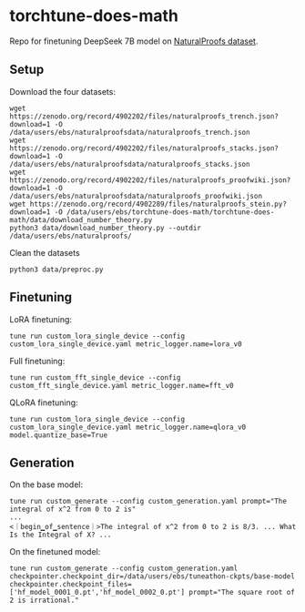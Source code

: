 # torchtune-does-math

Repo for finetuning DeepSeek 7B model on [NaturalProofs dataset](https://github.com/wellecks/naturalproofs).

## Setup

Download the four datasets:

```
wget https://zenodo.org/record/4902202/files/naturalproofs_trench.json?download=1 -O /data/users/ebs/naturalproofsdata/naturalproofs_trench.json
wget https://zenodo.org/record/4902202/files/naturalproofs_stacks.json?download=1 -O /data/users/ebs/naturalproofsdata/naturalproofs_stacks.json
wget https://zenodo.org/record/4902202/files/naturalproofs_proofwiki.json?download=1 -O /data/users/ebs/naturalproofsdata/naturalproofs_proofwiki.json
wget https://zenodo.org/record/4902289/files/naturalproofs_stein.py?download=1 -O /data/users/ebs/torchtune-does-math/torchtune-does-math/data/download_number_theory.py
python3 data/download_number_theory.py --outdir /data/users/ebs/naturalproofs/
```

Clean the datasets

```
python3 data/preproc.py
```

## Finetuning

LoRA finetuning:
```
tune run custom_lora_single_device --config custom_lora_single_device.yaml metric_logger.name=lora_v0
```

Full finetuning:
```
tune run custom_fft_single_device --config custom_fft_single_device.yaml metric_logger.name=fft_v0
```

QLoRA finetuning:

```
tune run custom_lora_single_device --config custom_lora_single_device.yaml metric_logger.name=qlora_v0 model.quantize_base=True
```

## Generation

On the base model:

```
tune run custom_generate --config custom_generation.yaml prompt="The integral of x^2 from 0 to 2 is"
...
<｜begin▁of▁sentence｜>The integral of x^2 from 0 to 2 is 8/3. ... What Is the Integral of X? ...
```

On the finetuned model:

```
tune run custom_generate --config custom_generation.yaml checkpointer.checkpoint_dir=/data/users/ebs/tuneathon-ckpts/base-model checkpointer.checkpoint_files=['hf_model_0001_0.pt','hf_model_0002_0.pt'] prompt="The square root of 2 is irrational."
```